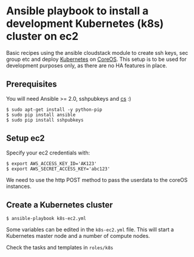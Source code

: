 Ansible playbook to install a development Kubernetes (k8s) cluster on ec2
=========================================================================

Basic recipes using the ansible cloudstack module to create ssh keys, sec group etc and deploy [Kubernetes](http://kubernetes.io) on [CoreOS](http://coreos.com).
This setup is to be used for development purposes only, as there are no HA features in place.

Prerequisites
-------------

You will need Ansible >= 2.0, sshpubkeys and [cs](https://github.com/exoscale/cs) :)

    $ sudo apt-get install -y python-pip
    $ sudo pip install ansible
    $ sudo pip install sshpubkeys

Setup ec2
---------

Specify your ec2 credentials with:

    $ export AWS_ACCESS_KEY_ID='AK123'
    $ export AWS_SECRET_ACCESS_KEY='abc123'

We need to use the http POST method to pass the userdata to the coreOS instances.

Create a Kubernetes cluster
---------------------------

    $ ansible-playbook k8s-ec2.yml

Some variables can be edited in the `k8s-ec2.yml` file.
This will start a Kubernetes master node and a number of compute nodes.

Check the tasks and templates in `roles/k8s`



